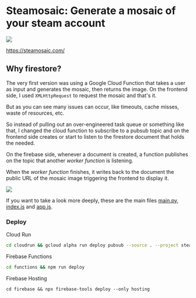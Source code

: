 # Steamosaic: Generate a mosaic of your steam account

![](firebase/public/images/mosaic.jpg)

https://steamosaic.com/

## Why firestore?

The very first version was using a Google Cloud Function that takes a user as input and generates the mosaic, then returns the image. On the frontend side, I used `XMLHttpRequest` to request the mosaic and that's it.

But as you can see many issues can occur, like timeouts, cache misses, waste of resources, etc.

So instead of pulling out an over-engineered task queue or something like that, I changed the cloud function to subscribe to a pubsub topic and on the frontend side creates or start to listen to the firestore document that holds the needed.

On the firebase side, whenever a document is created, a function publishes on the topic that another _worker function_ is listening. 

When the _worker function_ finishes, it writes back to the document the public URL of the mosaic image triggering the frontend to display it.

![](diagram.png)

If you want to take a look more deeply, these are the main files [main.py], [index.js] and [app.js].

[main.py]: https://github.com/skhaz/steamosaic/blob/master/functions/main.py
[index.js]: https://github.com/skhaz/steamosaic/blob/master/firebase/functions/index.js
[app.js]: https://github.com/skhaz/steamosaic/blob/master/firebase/public/js/app.js

### Deploy

Cloud Run

``` bash
cd cloudrun && gcloud alpha run deploy pubsub --source . --project steamosaic
```

Firebase Functions

``` bash
cd functions && npm run deploy
```

Firebase Hosting

```
cd firebase && npx firebase-tools deploy --only hosting
```